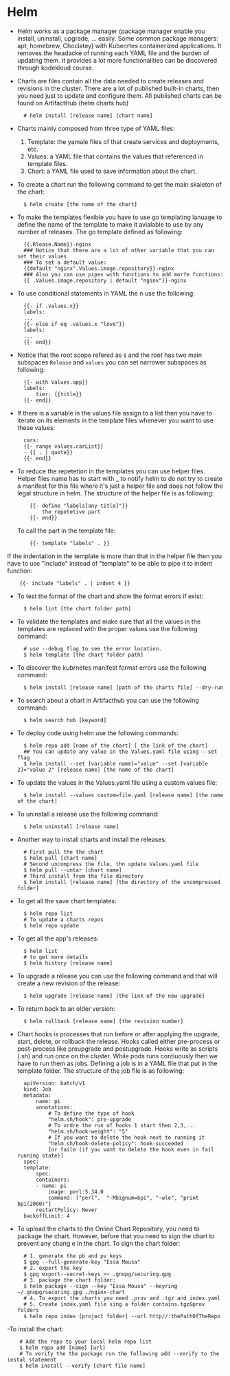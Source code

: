 # Helm

- Helm works as a package manager (package manager enable you install, uninstall, upgrade, ... easily. Some common package managers: apt, homebrew, Choclatey) with Kubenrtes containerized applications. It removes the headacke of running each YAML file and the burden of updating them. It provides a lot more functionalities can be discovered through kodekloud course.
- Charts are files contain all the data needed to create releases and revisions in the cluster. There are a lot of published built-in charts, then you need just to update and configure them. All published charts can be found on ArtifactHub (helm charts hub)

        # helm install [release name] [chart name]

- Charts mainly composed from three type of YAML files:

  1. Template: the yamale files of that create services and deployments, etc.
  2. Values: a YAML file that contains the values that referenced in template files.
  3. Chart: a YAML file used to save information about the chart.

- To create a chart run the following command to get the main skaleton of the chart:

        $ helm create [the name of the chart]

- To make the templates flexible you have to use go templating lanuage to define the name of the template to make it avialable to use by any number of releases. The go template defined as following:

        {{.Rlease.Name}}-nginx
        ### Notice that there are a lot of other variable that you can set their values
        ### To set a default value:
        {{default "nginx".Values.image.repository}}-nginx
        ### Also you can use pipes with functions to add morfe functions:
        {{ .Values.image.repository | default "nginx"}}-nginx

- To use conditional statements in YAML the n use the following:

        {{- if .values.x}}
        labels:
        ...
        {{- else if eq .values.x "love"}}
        labels:
        ...
        {{- end}}

- Notice that the root scope refered as `$` and the root has two main subspaces `Release` and `values` you can set narrower subspaces as following:

        {{- with Values.app}}
        labels:
            tier: {{title}}
        {{- end}}

- If there is a variable in the values file assign to a list then you have to iterate on its elements in the template files whenever you want to use these values:

        cars:
        {{- range values.carList}}
        - {{ . | quote}}
        {{- end}}

- To reduce the repetetion in the templates you can use helper files. Helper files name has to start with _ to notify helm to do not try to create a manifest for this file where it's just a helper file and does not follow the legal structure in helm. The structure of the helper file is as following:

          {{- define "labels[any title]"}}
              the repetetive part
          {{- end}}

  To call the part in the template file:

          {{- template "labels" . }}

If the indentation in the template is more than that in the helper file then you have to use "include" instead of "template" to be able to pipe it to indent function:

        {{- include "labels" . | indent 4 }}

- To test the format of the chart and show the format errors if exist:

        $ helm lint [the chart folder path]

- To validate the templates and make sure that all the values in the templates are replaced with the proper values use the following command:

        # use --debug flag to see the error location.
        $ helm template [the chart folder path]

- To discover the kubrnetes manifest format errors use the following command:

        $ helm install [release name] [path of the charts file] --dry-run

- To search about a chart in Artifacthub you can use the following command:

        $ helm search hub [keyword]

- To deploy code using helm use the following commands:

        $ helm repo add [name of the chart] [ the link of the chart]
        ## You can update any value in the Values.yaml file using --set flag
        $ helm install --set [variable name]="value" --set [variable 2]="value 2" [release name] [the name of the chart]

- To update the values in the Values.yaml file using a custom values file:

        $ helm install --values custom=file.yaml [release name] [the name of the chart]

- To uninstall a release use the following command:

        $ helm uninstall [release name]

- Another way to install charts and install the releases:

        # First pull the the chart
        $ helm pull [chart name]
        # Second uncompress the file, thn update Values.yaml file
        $ helm pull --untar [chart name]
        # Third install from the file directory
        $ helm install [release name] [the directory of the uncompressed folder]

- To get all the save chart templates:

        $ helm repo list
        # To update a charts repos
        $ helm repo update

- To get all the app's releases:

        $ helm list
        # to get more details
        $ helm history [release name]

- To upgrade a release you can use the following command and that will create a new revision of the release:

        $ helm upgrade [release name] [the link of the new upgrade]

- To return back to an older version:

        $ helm rollback [release name] [the revision number]

- Chart hooks is processes that run before or after applying the upgrade, start, delete, or rollback the release. Hooks called either pre-process or post-process like preupgrade and postupgrade. Hooks write as scripts (.sh) and run once on the cluster. While pods runs contiuously then we have to run them as jobs. Defining a job is in a YAML file that put in the template folder. The structure of the job file is as following:

        apiVersion: batch/v1
        kind: Job
        metadata:
            name: pi
            annotations:
                # To define the type of hook
                "helm.sh/hook": pre-upgrade
                # To ordre the run of hooks 1 start then 2,3,...
                "helm.sh/hook-weight": "5"
                # If you want to delete the hook next to running it
                "helm.sh/hook-delete-policy": hook-succeeded
                [or faile (if you want to delete the hook even in fail running state)]
        spec:
        template:
            spec:
            containers:
            - name: pi
                image: perl:5.34.0
                command: ["perl",  "-Mbignum=bpi", "-wle", "print bpi(2000)"]
            restartPolicy: Never
        backoffLimit: 4

- To upload the charts to the Online Chart Repository, you need to package the chart. However, before that you need to sign the chart to prevent any chang e in the chart. To sign the chart folder:

        # 1. generate the pb and pv keys
        $ gpg --full-generate-key "Essa Mousa"
        # 2. export the key
        $ gpg export--secret-keys >~ .gnupg/securing.gpg
        # 3. package the chart folder:
        $ helm package --sign --key "Essa Mousa" --keyring ~/.gnupg/securing.gpg ./nginx-chart
        # 4. To export the charts you need .prov and .tgz and index.yaml 
        # 5. Create index.yaml file sing a folder contains.tgz&prov folders
        $ helm repo index [project folder] --url http//:thePathOfTheRepo
        
-To install the chart:

        # Add the repo to your local helm repo list
        $ helm repo add [name] [url]
        # To verify the the package run the following add --verify to the instal statement
        $ helm install --verify [chart file name]
